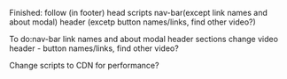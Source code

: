Finished: follow (in footer)
head
scripts
nav-bar(except link names and about modal)
header (excetp button names/links, find other video?)

To do:nav-bar link names and about modal
header
sections
change video
header - button names/links, find other video?

Change scripts to CDN for performance?